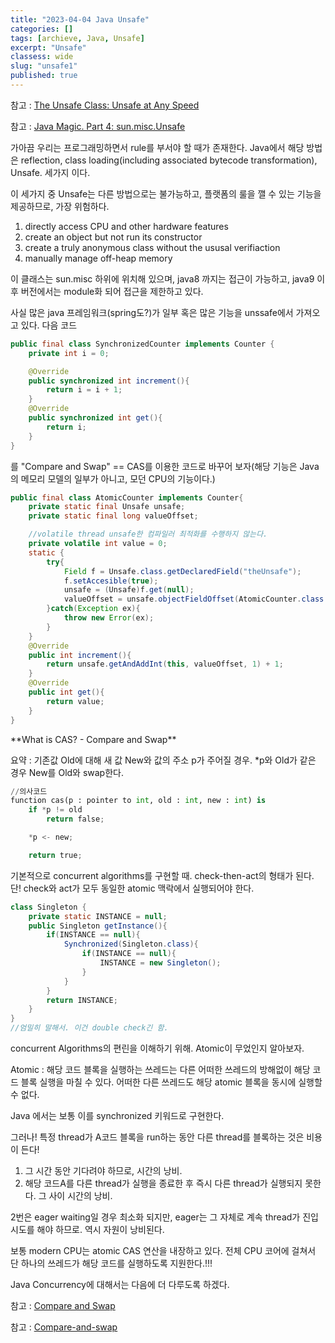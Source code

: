 ```yaml
---
title: "2023-04-04 Java Unsafe"
categories: []
tags: [archieve, Java, Unsafe]
excerpt: "Unsafe"
classess: wide
slug: "unsafe1"
published: true
---
```


참고 : <a href="https://blogs.oracle.com/javamagazine/post/the-unsafe-class-unsafe-at-any-speed">The Unsafe Class: Unsafe at Any Speed</a>

참고 : <a href="http://mishadoff.com/blog/java-magic-part-4-sun-dot-misc-dot-unsafe/">Java Magic. Part 4: sun.misc.Unsafe</a>

가아끔 우리는 프로그래밍하면서 rule를 부서야 할 때가 존재한다.
Java에서 해당 방법은 reflection, class loading(including associated bytecode transformation), Unsafe. 세가지 이다.

이 세가지 중 Unsafe는 다른 방법으로는 불가능하고, 플랫폼의 룰을 깰 수 있는 기능을 제공하므로, 가장 위험하다.


1. directly access CPU and other hardware features
2. create an object but not run its constructor
3. create a truly anonymous class without the ususal verifiaction
4. manually manage off-heap memory

이 클래스는 sun.misc 하위에 위치해 있으며, java8 까지는 접근이 가능하고, java9 이후 버전에서는 module화 되어 접근을 제한하고 있다.


사실 많은 java 프레임워크(spring도?)가 일부 혹은 많은 기능을 unssafe에서 가져오고 있다.
다음 코드
```java
public final class SynchronizedCounter implements Counter {
    private int i = 0;

    @Override
    public synchronized int increment(){
        return i = i + 1;
    }
    @Override
    public synchronized int get(){
        return i;
    }
}
```
를 "Compare and Swap" == CAS를 이용한 코드로 바꾸어 보자(해당 기능은 Java의 메모리 모델의 일부가 아니고, 모던 CPU의 기능이다.)

```java
public final class AtomicCounter implements Counter{
    private static final Unsafe unsafe;
    private static final long valueOffset;

    //volatile thread unsafe한 컴파일러 최적화를 수행하지 않는다.
    private volatile int value = 0;
    static {
        try{
            Field f = Unsafe.class.getDeclaredField("theUnsafe");
            f.setAccesible(true);
            unsafe = (Unsafe)f.get(null);
            valueOffset = unsafe.objectFieldOffset(AtomicCounter.class.getDeclaredField("value"));
        }catch(Exception ex){
            throw new Error(ex);
        }
    }
    @Override
    public int increment(){
        return unsafe.getAndAddInt(this, valueOffset, 1) + 1;
    }
    @Override
    public int get(){
        return value;
    }
}
```


<div class="notice" markdown="1">
**What is CAS? - Compare and Swap**


요약 :  기존값 Old에 대해 새 값 New와 값의 주소 p가 주어질 경우. *p와 Old가 같은 경우 New를 Old와 swap한다.


```python
//의사코드
function cas(p : pointer to int, old : int, new : int) is
    if *p != old
        return false;

    *p <- new;

    return true;
```


기본적으로 concurrent algorithms를 구현할 때. check-then-act의 형태가 된다. 단! check와 act가 모두 동일한 atomic 맥락에서 실행되어야 한다.


```java
class Singleton {
    private static INSTANCE = null;
    public Singleton getInstance(){
        if(INSTANCE == null){
            Synchronized(Singleton.class){
                if(INSTANCE == null){
                    INSTANCE = new Singleton();
                }
            }
        }
        return INSTANCE;
    }
}
//엄밀히 말해서. 이건 double check긴 함.
```

concurrent Algorithms의 편린을 이해하기 위해. Atomic이 무었인지 알아보자.


Atomic : 해당 코드 블록을 실행하는 쓰레드는 다른 어떠한 쓰레드의 방해없이 해당 코드 블록 실행을 마칠 수 있다.
어떠한 다른 쓰레드도 해당 atomic 블록을 동시에 실행할 수 없다.


Java 에서는 보통 이를 synchronized 키워드로 구현한다. 


그러나! 특정 thread가 A코드 블록을 run하는 동안 다른 thread를 블록하는 것은 비용이 든다!



1. 그 시간 동안 기다려야 하므로, 시간의 낭비.
2. 해당 코드A를 다른 thread가 실행을 종료한 후 즉시 다른 thread가 실행되지 못한다. 그 사이 시간의 낭비.


2번은 eager waiting일 경우 최소화 되지만, eager는 그 자체로 계속 thread가 진입 시도를 해야 하므로. 역시 자원이 낭비된다.


보통 modern CPU는 atomic CAS 연산을 내장하고 있다. 전체 CPU 코어에 걸쳐서 단 하나의 쓰레드가 해당 코드를 실행하도록 지원한다.!!!


Java Concurrency에 대해서는 다음에 더 다루도록 하겠다.


참고 : <a href="https://jenkov.com/tutorials/java-concurrency/compare-and-swap.html">Compare and Swap</a>

참고 : <a href="https://en.wikipedia.org/wiki/Compare-and-swap#:~:text=In%20computer%20science%2C%20compare%2Dand,to%20a%20new%20given%20value.">Compare-and-swap</a>
</div>